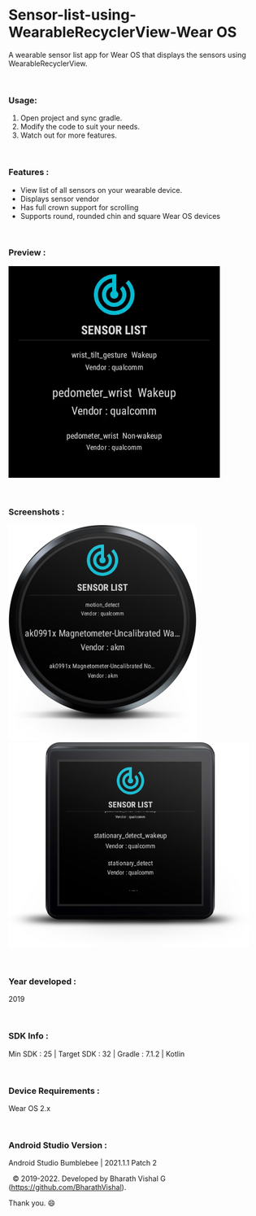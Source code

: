 # Sensor-list-using-WearableRecyclerView-Wear OS
 
A wearable sensor list app for Wear OS that displays the sensors using WearableRecyclerView.

&nbsp;
### Usage:
1. Open project and sync gradle.
2. Modify the code to suit your needs.
3. Watch out for more features.

&nbsp;
### Features :
- View list of all sensors on your wearable device.
- Displays sensor vendor
- Has full crown support for scrolling
- Supports round, rounded chin and square Wear OS devices

&nbsp;
### Preview : 
![Preview](https://github.com/BharathVishal/Sensor-list-using-WearableRecyclerView/blob/master/Preview/PreviewGif.gif)


&nbsp;
### Screenshots : 
![Screenshot 1](https://github.com/BharathVishal/Sensor-list-using-WearableRecyclerView/blob/master/Screenshots/1.png?s=10)
![Screenshot 2](https://github.com/BharathVishal/Sensor-list-using-WearableRecyclerView/blob/master/Screenshots/3.png?s=10)



&nbsp;
### Year developed : 
2019


&nbsp;
### SDK Info : 
Min SDK : 25  | Target SDK : 32 | Gradle : 7.1.2  | Kotlin 


&nbsp;
### Device Requirements : 
Wear OS 2.x


&nbsp;
### Android Studio Version : 
Android Studio Bumblebee | 2021.1.1 Patch 2



&nbsp;
© 2019-2022. Developed by Bharath Vishal G (https://github.com/BharathVishal).

Thank you. :smile:
